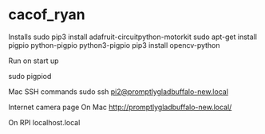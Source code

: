 # cacof_ryan

Installs
sudo pip3 install adafruit-circuitpython-motorkit
sudo apt-get install pigpio python-pigpio python3-pigpio
pip3 install opencv-python

Run on start up

sudo pigpiod


Mac SSH commands
sudo ssh pi2@promptlygladbuffalo-new.local

Internet camera page
On Mac
http://promptlygladbuffalo-new.local/

On RPI
localhost.local


